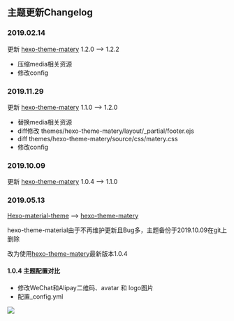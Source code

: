 ## 主题更新Changelog
### 2019.02.14
更新 [hexo-theme-matery](https://github.com/blinkfox/hexo-theme-matery/) 1.2.0 --> 1.2.2
- 压缩media相关资源
- 修改config

### 2019.11.29
更新 [hexo-theme-matery](https://github.com/blinkfox/hexo-theme-matery/) 1.1.0 --> 1.2.0
- 替换media相关资源
- diff修改 themes/hexo-theme-matery/layout/_partial/footer.ejs
- diff themes/hexo-theme-matery/source/css/matery.css
- 修改config

### 2019.10.09
更新 [hexo-theme-matery](https://github.com/blinkfox/hexo-theme-matery/) 1.0.4 --> 1.1.0


### 2019.05.13
[Hexo-material-theme](https://github.com/viosey/hexo-theme-material) --> [hexo-theme-matery](https://github.com/blinkfox/hexo-theme-matery/)

hexo-theme-material由于不再维护更新且Bug多，主题备份于2019.10.09在git上删除

改为使用[hexo-theme-matery](https://github.com/blinkfox/hexo-theme-matery/)最新版本1.0.4

#### 1.0.4 主题配置对比
- 修改WeChat和Alipay二维码、avatar 和 logo图片
- 配置_config.yml

![](https://blog-1251678165.cos.ap-chengdu.myqcloud.com/2019-10-09-023217.png)

